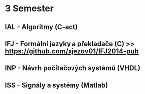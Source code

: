 # 3 Semester
## IAL - Algoritmy (C-adt)
## IFJ - Formální jazyky a překladače (C) >> https://github.com/xjezov01/IFJ2014-pub
## INP - Návrh počítačových systémů (VHDL)
## ISS - Signály a systémy (Matlab)

